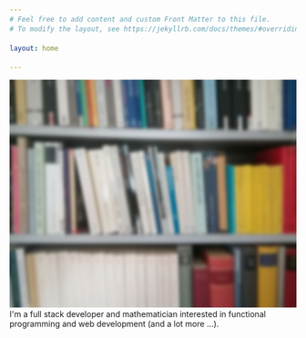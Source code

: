 ```yaml
---
# Feel free to add content and custom Front Matter to this file.
# To modify the layout, see https://jekyllrb.com/docs/themes/#overriding-theme-defaults

layout: home

---
```

<img style="margin-right: 10px" src="./book-shelf.jpg" width="100%" height="400">
<br>
I'm a full stack developer and mathematician interested in functional programming and web development (and a lot more ...).
